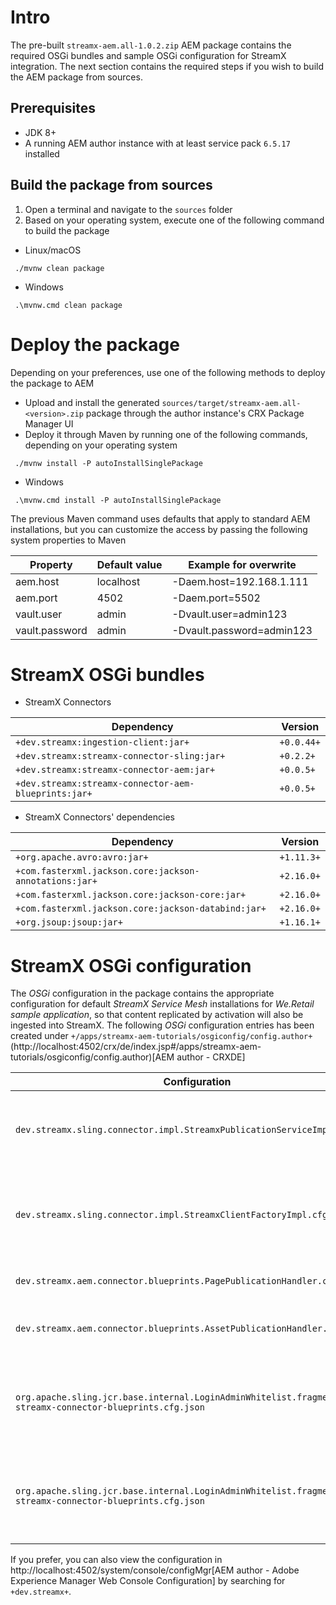 # Intro

The pre-built `streamx-aem.all-1.0.2.zip` AEM package contains the required OSGi bundles and sample OSGi configuration
for StreamX integration.
The next section contains the required steps if you wish to build the AEM package from sources.

## Prerequisites

* JDK 8+
* A running AEM author instance with at least service pack `6.5.17` installed

## Build the package from sources

1. Open a terminal and navigate to the `sources` folder
2. Based on your operating system, execute one of the following command to build the package

* Linux/macOS

```shell
 ./mvnw clean package
```

* Windows

```shell
 .\mvnw.cmd clean package
```

# Deploy the package

Depending on your preferences, use one of the following methods to deploy the package to AEM

* Upload and install the generated `sources/target/streamx-aem.all-<version>.zip` package through the author instance's
  CRX Package Manager UI
* Deploy it through Maven by running one of the following commands, depending on your operating system

```shell
 ./mvnw install -P autoInstallSinglePackage
```

* Windows

```shell
 .\mvnw.cmd install -P autoInstallSinglePackage
```

The previous Maven command uses defaults that apply to standard AEM installations, but you can customize the access by passing the
following system properties to Maven

| Property       | Default value | Example for overwrite     | 
|----------------|---------------|---------------------------|
| aem.host       | localhost     | -Daem.host=192.168.1.111  |
| aem.port       | 4502          | -Daem.port=5502           |
| vault.user     | admin         | -Dvault.user=admin123     |
| vault.password | admin         | -Dvault.password=admin123 |


# StreamX OSGi bundles

* StreamX Connectors

| Dependency                                           | Version    |
|------------------------------------------------------|------------|
| `+dev.streamx:ingestion-client:jar+`                 | `+0.0.44+` |
| `+dev.streamx:streamx-connector-sling:jar+`          | `+0.2.2+`  |
| `+dev.streamx:streamx-connector-aem:jar+`            | `+0.0.5+`  |
| `+dev.streamx:streamx-connector-aem-blueprints:jar+` | `+0.0.5+`  |

* StreamX Connectors' dependencies

| Dependency                                              | Version    |
|---------------------------------------------------------|------------|
| `+org.apache.avro:avro:jar+`                            | `+1.11.3+` |
| `+com.fasterxml.jackson.core:jackson-annotations:jar+`  | `+2.16.0+` |
| `+com.fasterxml.jackson.core:jackson-core:jar+`         | `+2.16.0+` |
| `+com.fasterxml.jackson.core:jackson-databind:jar+`     | `+2.16.0+` |
| `+org.jsoup:jsoup:jar+`                                 | `+1.16.1+` |

# StreamX OSGi configuration

The _OSGi_ configuration in the package contains the appropriate configuration
for default _StreamX Service Mesh_ installations for _We.Retail sample application_,
so that content replicated by activation will also be ingested into StreamX.
The following _OSGi_ configuration entries has been created
under `+/apps/streamx-aem-tutorials/osgiconfig/config.author+`
(http://localhost:4502/crx/de/index.jsp#/apps/streamx-aem-tutorials/osgiconfig/config.author)[AEM author - CRXDE]

| Configuration                                                                                           | Property             | Description                                                                | Default value                                |
|---------------------------------------------------------------------------------------------------------|----------------------|----------------------------------------------------------------------------|----------------------------------------------|
| `dev.streamx.sling.connector.impl.StreamxPublicationServiceImpl.cfg.json`                               | `enabled`            | Enables _StreamX Connector_ to ingest content into _StreamX_               | `true`                                       |
| `dev.streamx.sling.connector.impl.StreamxClientFactoryImpl.cfg.json`                                    | `streamxUrl`         | Defines where the _StreamX REST Ingestion_ service listens                 | `http://localhost:8080`                      |
| `dev.streamx.aem.connector.blueprints.PagePublicationHandler.cfg.json`                                  | `pages.path.regexp`  |                                                                            | Handles _We.Retail_ pages during publication |`^/content/we-retail/.+`|
| `dev.streamx.aem.connector.blueprints.AssetPublicationHandler.cfg.json`                                 | `assets.path.regexp` | Handles _We.Retail_ assets during publication                              | `^/content/dam/we-retail/.+`                 |
| `org.apache.sling.jcr.base.internal.LoginAdminWhitelist.fragment-streamx-connector-blueprints.cfg.json` | `whitelist.bundles`  | Enables `+streamx-connector-aem-blueprints+` to create administrative user | `streamx-connector-aem-blueprints`           |
| `org.apache.sling.jcr.base.internal.LoginAdminWhitelist.fragment-streamx-connector-blueprints.cfg.json` | `whitelist.name`     | Enables `+streamx-connector-aem-blueprints+` to create administrative user | `streamx-connector-aem-blueprints`           |


If you prefer, you can also view the configuration in http://localhost:4502/system/console/configMgr[AEM author - Adobe Experience Manager Web Console Configuration]
by searching for `+dev.streamx+`.
